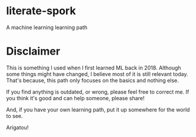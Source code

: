 # literate-spork
A machine learning learning path

# Disclaimer
This is something I used when I first learned ML back in 2018. Although some things might have changed, I believe most of it is still relevant today. That's because, this path only focuses on the basics and nothing else.

If you find anything is outdated, or wrong, please feel free to correct me. If you think it's good and can help someone, please share!

And, if you have your own learning path, put it up somewhere for the world to see.

Arigatou!
